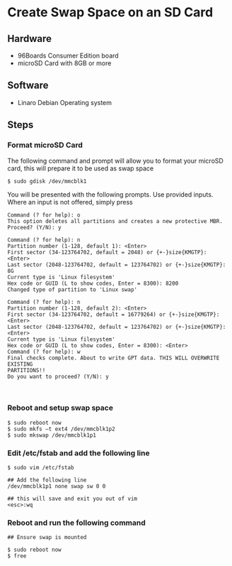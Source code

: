 # Create Swap Space on an SD Card

## Hardware

- 96Boards Consumer Edition board
- microSD Card with 8GB or more

## Software

- Linaro Debian Operating system

## Steps

### Format microSD Card

The following command and prompt will allow you to format your microSD card, this will prepare it to be used as swap space

```shell
$ sudo gdisk /dev/mmcblk1
```

You will be presented with the following prompts. Use provided inputs. Where an input is not offered, simply press <Enter>

```shell
Command (? for help): o
This option deletes all partitions and creates a new protective MBR.
Proceed? (Y/N): y

Command (? for help): n
Partition number (1-128, default 1): <Enter>
First sector (34-123764702, default = 2048) or {+-}size{KMGTP}: <Enter>
Last sector (2048-123764702, default = 123764702) or {+-}size{KMGTP}: 8G
Current type is 'Linux filesystem'
Hex code or GUID (L to show codes, Enter = 8300): 8200
Changed type of partition to 'Linux swap'

Command (? for help): n
Partition number (1-128, default 2): <Enter>
First sector (34-123764702, default = 16779264) or {+-}size{KMGTP}: <Enter>
Last sector (2048-123764702, default = 123764702) or {+-}size{KMGTP}: <Enter>
Current type is 'Linux filesystem'
Hex code or GUID (L to show codes, Enter = 8300): <Enter>
Command (? for help): w
Final checks complete. About to write GPT data. THIS WILL OVERWRITE EXISTING
PARTITIONS!!
Do you want to proceed? (Y/N): y
```
               

### Reboot and setup swap space

```shell
$ sudo reboot now
$ sudo mkfs –t ext4 /dev/mmcblk1p2
$ sudo mkswap /dev/mmcblk1p1
```

### Edit /etc/fstab and add the following line

```shell
$ sudo vim /etc/fstab

## Add the following line
/dev/mmcblk1p1 none swap sw 0 0

## this will save and exit you out of vim
<esc>:wq
```

### Reboot and run the following command

```shell
## Ensure swap is mounted

$ sudo reboot now
$ free
```
